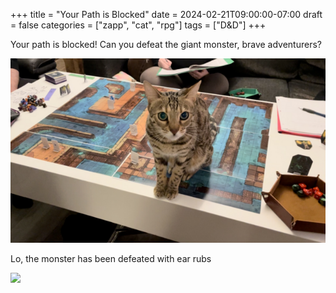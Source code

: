 +++
title = "Your Path is Blocked"
date = 2024-02-21T09:00:00-07:00
draft = false
categories = ["zapp", "cat", "rpg"]
tags = ["D&D"]
+++

Your path is blocked! Can you defeat the giant monster, brave adventurers?

![](./path.png)

Lo, the monster has been defeated with ear rubs

![](./lo.png)